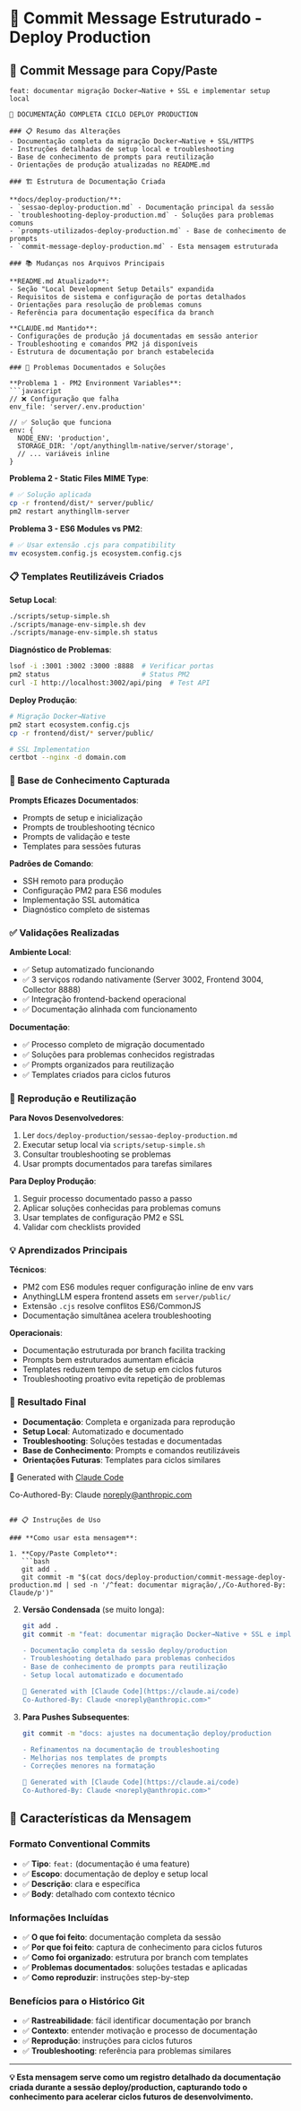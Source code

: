 # 📝 Commit Message Estruturado - Deploy Production

## 🎯 Commit Message para Copy/Paste

```
feat: documentar migração Docker→Native + SSL e implementar setup local

🚀 DOCUMENTAÇÃO COMPLETA CICLO DEPLOY PRODUCTION

### 📋 Resumo das Alterações
- Documentação completa da migração Docker→Native + SSL/HTTPS
- Instruções detalhadas de setup local e troubleshooting
- Base de conhecimento de prompts para reutilização
- Orientações de produção atualizadas no README.md

### 🏗️ Estrutura de Documentação Criada

**docs/deploy-production/**:
- `sessao-deploy-production.md` - Documentação principal da sessão
- `troubleshooting-deploy-production.md` - Soluções para problemas comuns
- `prompts-utilizados-deploy-production.md` - Base de conhecimento de prompts
- `commit-message-deploy-production.md` - Esta mensagem estruturada

### 📚 Mudanças nos Arquivos Principais

**README.md Atualizado**:
- Seção "Local Development Setup Details" expandida
- Requisitos de sistema e configuração de portas detalhados
- Orientações para resolução de problemas comuns
- Referência para documentação específica da branch

**CLAUDE.md Mantido**:
- Configurações de produção já documentadas em sessão anterior
- Troubleshooting e comandos PM2 já disponíveis
- Estrutura de documentação por branch estabelecida

### 🔧 Problemas Documentados e Soluções

**Problema 1 - PM2 Environment Variables**:
```javascript
// ❌ Configuração que falha
env_file: 'server/.env.production'

// ✅ Solução que funciona
env: {
  NODE_ENV: 'production',
  STORAGE_DIR: '/opt/anythingllm-native/server/storage',
  // ... variáveis inline
}
```

**Problema 2 - Static Files MIME Type**:
```bash
# ✅ Solução aplicada
cp -r frontend/dist/* server/public/
pm2 restart anythingllm-server
```

**Problema 3 - ES6 Modules vs PM2**:
```bash
# ✅ Usar extensão .cjs para compatibility
mv ecosystem.config.js ecosystem.config.cjs
```

### 📋 Templates Reutilizáveis Criados

**Setup Local**:
```bash
./scripts/setup-simple.sh
./scripts/manage-env-simple.sh dev
./scripts/manage-env-simple.sh status
```

**Diagnóstico de Problemas**:
```bash
lsof -i :3001 :3002 :3000 :8888  # Verificar portas
pm2 status                       # Status PM2
curl -I http://localhost:3002/api/ping  # Test API
```

**Deploy Produção**:
```bash
# Migração Docker→Native
pm2 start ecosystem.config.cjs
cp -r frontend/dist/* server/public/

# SSL Implementation
certbot --nginx -d domain.com
```

### 🎯 Base de Conhecimento Capturada

**Prompts Eficazes Documentados**:
- Prompts de setup e inicialização
- Prompts de troubleshooting técnico
- Prompts de validação e teste
- Templates para sessões futuras

**Padrões de Comando**:
- SSH remoto para produção
- Configuração PM2 para ES6 modules
- Implementação SSL automática
- Diagnóstico completo de sistemas

### ✅ Validações Realizadas

**Ambiente Local**:
- ✅ Setup automatizado funcionando
- ✅ 3 serviços rodando nativamente (Server 3002, Frontend 3004, Collector 8888)
- ✅ Integração frontend-backend operacional
- ✅ Documentação alinhada com funcionamento

**Documentação**:
- ✅ Processo completo de migração documentado
- ✅ Soluções para problemas conhecidos registradas
- ✅ Prompts organizados para reutilização
- ✅ Templates criados para ciclos futuros

### 🔄 Reprodução e Reutilização

**Para Novos Desenvolvedores**:
1. Ler `docs/deploy-production/sessao-deploy-production.md`
2. Executar setup local via `scripts/setup-simple.sh`
3. Consultar troubleshooting se problemas
4. Usar prompts documentados para tarefas similares

**Para Deploy Produção**:
1. Seguir processo documentado passo a passo
2. Aplicar soluções conhecidas para problemas comuns
3. Usar templates de configuração PM2 e SSL
4. Validar com checklists provided

### 💡 Aprendizados Principais

**Técnicos**:
- PM2 com ES6 modules requer configuração inline de env vars
- AnythingLLM espera frontend assets em `server/public/`
- Extensão `.cjs` resolve conflitos ES6/CommonJS
- Documentação simultânea acelera troubleshooting

**Operacionais**:
- Documentação estruturada por branch facilita tracking
- Prompts bem estruturados aumentam eficácia
- Templates reduzem tempo de setup em ciclos futuros
- Troubleshooting proativo evita repetição de problemas

### 🎯 Resultado Final

- **Documentação**: Completa e organizada para reprodução
- **Setup Local**: Automatizado e documentado
- **Troubleshooting**: Soluções testadas e documentadas
- **Base de Conhecimento**: Prompts e comandos reutilizáveis
- **Orientações Futuras**: Templates para ciclos similares

🤖 Generated with [Claude Code](https://claude.ai/code)

Co-Authored-By: Claude <noreply@anthropic.com>
```

## 📋 Instruções de Uso

### **Como usar esta mensagem**:

1. **Copy/Paste Completo**:
   ```bash
   git add .
   git commit -m "$(cat docs/deploy-production/commit-message-deploy-production.md | sed -n '/^feat: documentar migração/,/Co-Authored-By: Claude/p')"
   ```

2. **Versão Condensada** (se muito longa):
   ```bash
   git add .
   git commit -m "feat: documentar migração Docker→Native + SSL e implementar setup local

   - Documentação completa da sessão deploy/production
   - Troubleshooting detalhado para problemas conhecidos
   - Base de conhecimento de prompts para reutilização
   - Setup local automatizado e documentado

   🤖 Generated with [Claude Code](https://claude.ai/code)
   Co-Authored-By: Claude <noreply@anthropic.com>"
   ```

3. **Para Pushes Subsequentes**:
   ```bash
   git commit -m "docs: ajustes na documentação deploy/production

   - Refinamentos na documentação de troubleshooting
   - Melhorias nos templates de prompts
   - Correções menores na formatação

   🤖 Generated with [Claude Code](https://claude.ai/code)
   Co-Authored-By: Claude <noreply@anthropic.com>"
   ```

## 🎯 Características da Mensagem

### **Formato Conventional Commits**
- ✅ **Tipo**: `feat:` (documentação é uma feature)
- ✅ **Escopo**: documentação de deploy e setup local
- ✅ **Descrição**: clara e específica
- ✅ **Body**: detalhado com contexto técnico

### **Informações Incluídas**
- ✅ **O que foi feito**: documentação completa da sessão
- ✅ **Por que foi feito**: captura de conhecimento para ciclos futuros
- ✅ **Como foi organizado**: estrutura por branch com templates
- ✅ **Problemas documentados**: soluções testadas e aplicadas
- ✅ **Como reproduzir**: instruções step-by-step

### **Benefícios para o Histórico Git**
- ✅ **Rastreabilidade**: fácil identificar documentação por branch
- ✅ **Contexto**: entender motivação e processo de documentação
- ✅ **Reprodução**: instruções para ciclos futuros
- ✅ **Troubleshooting**: referência para problemas similares

---

**💡 Esta mensagem serve como um registro detalhado da documentação criada durante a sessão deploy/production, capturando todo o conhecimento para acelerar ciclos futuros de desenvolvimento.**
